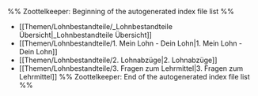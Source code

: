 %% Zoottelkeeper: Beginning of the autogenerated index file list  %%
-  [[Themen/Lohnbestandteile/_Lohnbestandteile Übersicht|_Lohnbestandteile Übersicht]]
-  [[Themen/Lohnbestandteile/1. Mein Lohn - Dein Lohn|1. Mein Lohn - Dein Lohn]]
-  [[Themen/Lohnbestandteile/2. Lohnabzüge|2. Lohnabzüge]]
-  [[Themen/Lohnbestandteile/3. Fragen zum Lehrmittel|3. Fragen zum Lehrmittel]]
%% Zoottelkeeper: End of the autogenerated index file list  %%
